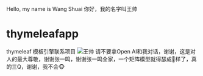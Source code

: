 Hello, my name is Wang Shuai
你好，我的名字叫王帅
# thymeleafapp
thymeleaf 模板引擎联系项目
![王帅](https://github.com/shuaishuai009/thymeleafapp/assets/58324717/33c37751-7159-408d-8189-c4a0f112f2bb)
请不要拿Open AI和我对话，谢谢，这是对人的最大尊敬，谢谢张一鸣，谢谢张一鸣全家，一个矩阵模型就得瑟成🔨样了，真的三Q，谢谢，我不会🐵

